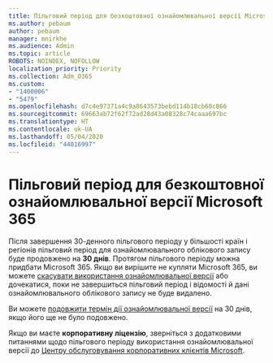 ```yaml
---
title: Пільговий період для безкоштовної ознайомлювальної версії Microsoft 365
ms.author: pebaum
author: pebaum
manager: mnirkhe
ms.audience: Admin
ms.topic: article
ROBOTS: NOINDEX, NOFOLLOW
localization_priority: Priority
ms.collection: Adm_O365
ms.custom:
- "1400006"
- "5479"
ms.openlocfilehash: d7c4e97371a4c9a8643573bebd114b18cb60c866
ms.sourcegitcommit: 69663ab72f62f72ad28d43a08328c74caaa697bc
ms.translationtype: HT
ms.contentlocale: uk-UA
ms.lasthandoff: 05/04/2020
ms.locfileid: "44016997"
---
```

# <a name="grace-period-for-microsoft-365-free-trial"></a>Пільговий період для безкоштовної ознайомлювальної версії Microsoft 365

Після завершення 30-денного пільгового періоду у більшості країн і регіонів пільговий період для ознайомлювального облікового запису буде продовжено на **30 днів**. Протягом пільгового періоду можна придбати Microsoft 365. Якщо ви вирішите не купляти Microsoft 365, ви можете [скасувати використання ознайомлювальної версії](https://docs.microsoft.com/microsoft-365/commerce/subscriptions/cancel-your-subscription?view=o365-worldwide) або дочекатися, поки не завершиться пільговий період і відомості й дані ознайомлювального облікового запису не буде видалено.

Ви можете [подовжити термін дії ознайомлювальної версії](https://docs.microsoft.com/microsoft-365/commerce/extend-your-trial) на 30 днів, якщо його ще не було подовжено.

Якщо ви маєте **корпоративну ліцензію**, зверніться з додатковими питаннями щодо пільгового періоду використання ознайомлювальної версії до [Центру обслуговування корпоративних клієнтів Microsoft](https://support.microsoft.com/help/4471406/how-to-contact-the-microsoft-volume-licensing-service-center).
